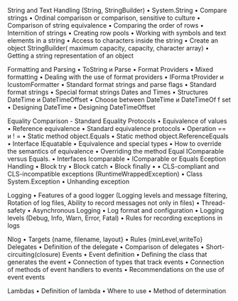 String and Text Handling (String, StringBuilder)
•	System.String
•	Compare strings
•	Ordinal comparison or comparison, sensitive to culture
•	Comparison of string equivalence
•	Comparing the order of rows
•	Internition of strings
•	Creating row pools
•	Working with symbols and text elements in a string
•	Access to characters inside the string
•	Create an object StringBuilder( maximum capacity, capacity, character array)
•	Getting a string representation of an object

Formatting and Parsing
•	ToString и Parse
•	Format Providers
•	Mixed formatting
•	Dealing with the use of format providers
•	IForma tProvider и IcustomFormatter
•	Standard format strings and parse flags
•	Standard format strings
•	Special format strings
Dates and Times
•	Structures  DateTime и DateTimeOffset
•	Choose between  DateTime и DateTimeOf f set
•	Designing DateTime
•	Designing DateTimeOffset

Equality Comparison - Standard Equality Protocols
•	Equivalence of values
•	Reference equivalence
•	Standard equivalence protocols
•	Operation == и ! =
•	Static method object.Equals
•	Static method object.ReferenceEquals
•	Interface  IEquatable<T>
•	Equivalence and special types
•	How to override the semantics of equivalence
•	Overriding the method  Equal
IComparable versus Equals. 
•	Interfaces Icomparable
•	IComparable or  Equals
Eception Handling
•	Block  try
•	Block  catch
•	Block  finally
•	• CLS-compliant and CLS-incompatible exceptions (RuntimeWrappedException)
•	Class System.Exception
•	Unhanding exception

Logging
•	Features of a good logger (Logging levels and message filtering, Rotation of log files, Ability to record messages not only in files)
•	Thread-safety
•	Asynchronous Logging
•	Log format and configuration
•	Logging levels (Debug, Info, Warn, Error, Fatal)
•	Rules for recording exceptions in logs

Nlog
•	Targets {name, filename, layout}
•	Rules {minLevel,writeTo}
Delegates
•	Definition of the delegate
•	Comparison of delegates
•	Short-circuiting(closure)
Events
•	Event definition
•	Defining the class that generates the event
•	Connection of types that track events
•	Connection of methods of event handlers to events
•	Recommendations on the use of event events

Lambdas
•	Definition of lambda
•	Where to use
•	Method of determination

